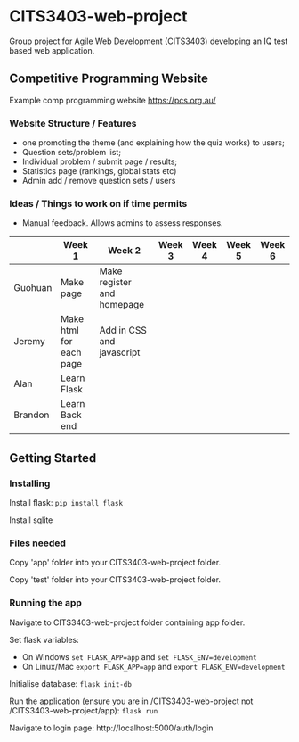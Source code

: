 # CITS3403-web-project
Group project for Agile Web Development (CITS3403) developing an IQ test based web application.

## Competitive Programming Website

Example comp programming website https://pcs.org.au/

### Website Structure / Features
- one promoting the theme (and explaining how the quiz works) to users; 
- Question sets/problem list; 
- Individual problem / submit page / results; 
- Statistics page (rankings, global stats etc)
- Admin add / remove question sets / users

### Ideas / Things to work on if time permits
- Manual feedback. Allows admins to assess responses. 

|         | Week 1                  | Week 2                    | Week 3 | Week 4 | Week 5 | Week 6 |
|---------|-------------------------|---------------------------|--------|--------|--------|--------|
| Guohuan | Make page               | Make register and homepage|        |        |        |        |
| Jeremy  | Make html for each page | Add in CSS and javascript |        |        |        |        |
| Alan    | Learn Flask             |                           |        |        |        |        |
| Brandon | Learn Back end          |                           |        |        |        |        |

## Getting Started
### Installing
Install flask: `pip install flask`  

Install sqlite

### Files needed
Copy 'app' folder into your CITS3403-web-project folder.  

Copy 'test' folder into your CITS3403-web-project folder.

### Running the app
Navigate to CITS3403-web-project folder containing app folder.  

Set flask variables:
- On Windows `set FLASK_APP=app` and `set FLASK_ENV=development`
- On Linux/Mac `export FLASK_APP=app` and `export FLASK_ENV=development`  

Initialise database: `flask init-db`  

Run the application (ensure you are in /CITS3403-web-project not /CITS3403-web-project/app): `flask run`  

Navigate to login page: http://localhost:5000/auth/login  
